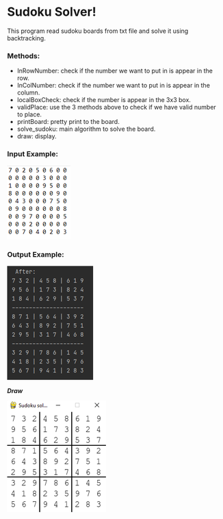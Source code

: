 # Sudoku Solver!

This program read sudoku boards from txt file and solve it using backtracking.

### Methods:
* InRowNumber: check if the number we want to put in is appear in the row.
* InColNumber: check if the number we want to put in is appear in the column.
* localBoxCheck: check if the number is appear in the 3x3 box.
* validPlace: use the 3 methods above to check if we have valid number to place.
* printBoard: pretty print to the board.
* solve_sudoku: main algorithm to solve the board.
* draw: display.

### Input Example:
![alt text](https://github.com/Tzachc/Sudoku-solver/blob/main/data/example_input.png)

### Output Example:
![alt text](https://github.com/Tzachc/Sudoku-solver/blob/main/data/solve.png)

***Draw***

![alt text](https://github.com/Tzachc/Sudoku-solver/blob/main/data/draw.png)


